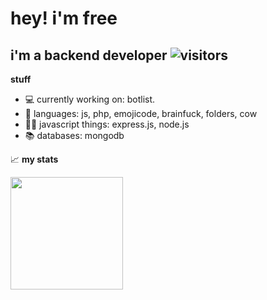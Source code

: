# hey! i'm free

## i'm a backend developer ![visitors](https://visitor-badge.glitch.me/badge?page_id=freegocrazy.435644742)

**stuff**
  
- 💻 currently working on: botlist.
- 💬 languages: js, php, emojicode, brainfuck, folders, cow
- 👨‍💻 javascript things: express.js, node.js
- 📚 databases: mongodb

📈 **my stats**

<!--START_SECTION:waka-->
<!--END_SECTION:waka-->

<img height="180em" src="https://github-readme-stats.vercel.app/api?username=freegocrazy&show_icons=true&hide_border=true&&count_private=true&include_all_commits=true" />
